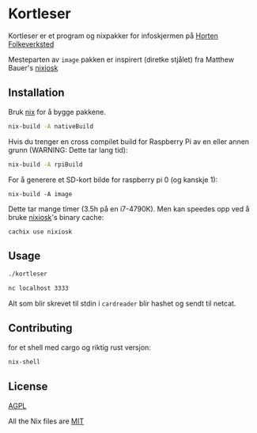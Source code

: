# Kortleser

Kortleser er et program og nixpakker for infoskjermen på [Horten Folkeverksted](https://folkeverkstedet.com)

Mesteparten av `image` pakken  er inspirert (diretke stjålet) fra Matthew Bauer's [nixiosk](https://github.com/matthewbauer/nixiosk)

## Installation

Bruk [nix](https://nixos.org/) for å bygge pakkene.


```bash
nix-build -A nativeBuild
```

Hvis du trenger en cross compilet build for Raspberry Pi av en eller annen grunn (WARNING: Dette tar lang tid):


```bash
nix-build -A rpiBuild
```

For å generere et SD-kort bilde for raspberry pi 0 (og kanskje 1):
```
nix-build -A image
```

Dette tar mange timer (3.5h på en i7-4790K). Men kan speedes opp ved å bruke [nixiosk](https://github.com/matthewbauer/nixiosk)'s binary cache:
```
cachix use nixiosk
```
## Usage


```bash
./kortleser
```
```bash
nc localhost 3333
```

Alt som blir skrevet til stdin i `cardreader` blir hashet og sendt til netcat.

## Contributing
for et shell med cargo og riktig rust versjon:
```bash
nix-shell
```

## License
[AGPL](https://choosealicense.com/licenses/agpl-3.0/)

All the Nix files are [MIT](https://choosealicense.com/licenses/mit/)
